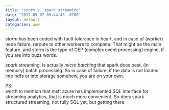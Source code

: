 ```yaml
---
title: "storm v. spark streaming"
date: "2017-09-07 09:44:45 -0700"
layout: default
categories: www
---
```


*storm* has been coded with fault tolerance in heart, and in case of (worker) node failure, reroute to other workers to complete. That might be the main feature. and storm is the type of CEP (complex event processing) engine, if you are into buzz words.  

*spark* streaming, is actually _micro batching_ that spark does best, (in memory) batch processing. So in case of failure, if the data is not loaded into hdfs or into storage somehow, you are on your own.  

PS  
worth to mention that msft azure has implemented SQL interface for streaming analytics, that is much more convenient. So does spark structured streaming, not fully SQL yet, but getting there. 

